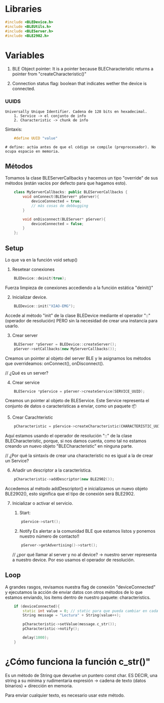 # Libraries

```cpp
#include <BLEDevice.h>
#include <BLEUtils.h>
#include <BLEServer.h>
#include <BLE2902.h>
```

# Variables

1. BLE Object pointer:
   It is a pointer because BLECharacteristic returns a pointer from "createCharacteristic()"

2. Connection status flag:
   boolean that indicates wether the device is connected.

### UUIDS

    Universally Unique Identifier. Cadena de 128 bits en hexadecimal.
        1. Service -> el conjunto de info
        2. Characteristic -> chunk de info

Sintaxis:

```cpp
    #define UUID "value"
```

    # define: actúa antes de que el código se compile (preprocesador). No ocupa espacio en memoria.

## Métodos

Tomamos la clase BLEServerCallbacks y hacemos un tipo "override" de sus métodos (están vacíos por defecto para que hagamos esto).

```cpp
    class MyServerCallbacks: public BLEServerCallbacks {
        void onConnect(BLEServer* pServer){
            deviceConnected = true;
            // más cosas de debbugging
        }

        void onDisconnect(BLEServer* pServer){
            deviceConnected = false;
        }
    };
```

## Setup

Lo que va en la función void setup()

1. Resetear conexiones

```cpp
    BLEDevice::deinit(true);
```

Fuerza limpieza de conexiones accediendo a la función estática "deinit()"

2. Inicializar device.

```cpp
    BLEDevice::init("XIAO-EMG");
```

Accede al método "init" de la clase BLEDevice mediante el operador "::" (operador de resolución) PERO sin la necesidad de crear una instancia para usarlo.

3.  Crear server

```cpp
    BLEServer *pServer = BLEDevice::createServer();
    pServer->setCallbacks(new MyServerCallbacks());
```

Creamos un pointer al objeto del server BLE y le asignamos los métodos que overrideamos: onConnect(), onDisconnect().

// ¿Qué es un server?

4. Crear service

```cpp
    BLEService *pService = pServer->createService(SERVICE_UUID);
```

Creamos un pointer al objeto de BLEService. Este Service representa el conjunto de datos o características a enviar, como un paquete 📦

5. Crear Carachteristic

```cpp
    pCharacteristic = pService->createCharacteristic(CHARACTERISTIC_UUID,           BLE_Characteristic::PROPERTY_NOTIFY);
```

Aquí estamos usando el operador de resolución "::" de la clase BLECharacteristic, porque, si nos damos cuenta, como tal no estamos creando un nuevo objeto "BLECharacteristic" en ninguna parte.

// ¿Por qué la sintaxis de crear una characteristic no es igual a la de crear un Service?

6. Añadir un descriptor a la característica.

```cpp
    pCharacteristic->addDescriptor(new BLE2902());
```

Accedemos al método addDescriptor() e inicializamos un nuevo objeto BLE2902(), esto significa que el tipo de conexión será BLE2902.

7. Inicializar o activar el servicio.

   1. Start:

   ```cpp
       pService->start();
   ```

   2. Notify
      Es alertar a la comunidad BLE que estamos listos y ponemos nuestro número de contacto!!

   ```cpp
       pServer->getAdvertising()->start();
   ```

   // ¿por qué llamar al server y no al device? -> nuestro server representa a nuestro device. Por eso usamos el operador de resolución.

## Loop

A grandes rasgos, revisamos nuestra flag de conexión "deviceConnected" y ejecutamos la acción de enviar datos con otros métodos de lo que estamos enviando, los items dentro de nuestro paquete: characteristics.

```cpp
    if (deviceConnected){
        static int value = 0; // static para que pueda cambiar en cada iteración.
        String message = "Lectura" + String(value++);

        pCharacteristic->setValue(message.c_str());
        pCharacteristic->notify();

        delay(1000);
    }
```

# ¿Cómo funciona la función c_str()"

Es un método de String que devuelve un puntero const char. ES DECIR, una string a su mínima y rudimentaria expresión -> cadena de texto (datos binarios) + dirección en memoria.

Para enviar cualquier texto, es necesario usar este método.
